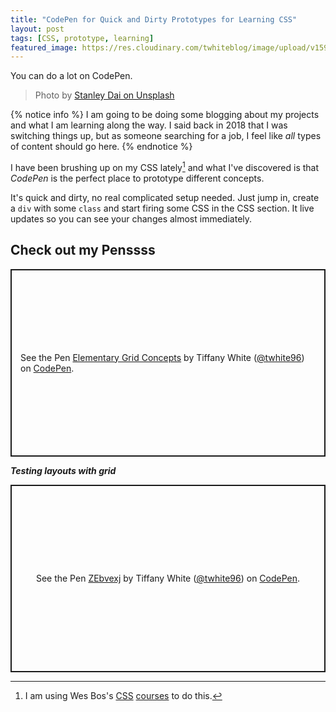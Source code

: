 ```yaml
---
title: "CodePen for Quick and Dirty Prototypes for Learning CSS"
layout: post
tags: [CSS, prototype, learning]
featured_image: https://res.cloudinary.com/twhiteblog/image/upload/v1590446030/prototype.jpg
---
```


You can do a lot on CodePen.

> Photo by [Stanley Dai on Unsplash](https://unsplash.com/@stanleydai?utm_source=unsplash&utm_medium=referral&utm_content=creditCopyText)

{% notice info %}
 I am going to be doing some blogging about my projects and what I am learning along the way. I said back in 2018 that I was switching things up, but as someone searching for a job, I feel like *all* types of content should go here.
{% endnotice %}

I have been brushing up on my CSS lately[^1] and what I've discovered is that *CodePen* is the perfect place to prototype different concepts.

It's quick and dirty, no real complicated setup needed. Just jump in, create a `div` with some `class` and start firing some CSS in the CSS section. It live updates so you can see your changes almost immediately.

## Check out my Penssss

<p class="codepen" data-height="300" data-theme-id="22729" data-default-tab="result" data-user="twhite96" data-slug-hash="abvVZBq" data-preview="true" style="height: 300px; box-sizing: border-box; display: flex; align-items: center; justify-content: center; border: 2px solid; margin: 1em 0; padding: 1em;" data-pen-title="Elementary Grid Concepts">
  <span>See the Pen <a href="https://codepen.io/twhite96/pen/abvVZBq">
  Elementary Grid Concepts</a> by Tiffany White (<a href="https://codepen.io/twhite96">@twhite96</a>)
  on <a href="https://codepen.io">CodePen</a>.</span>
</p>
<script async src="https://static.codepen.io/assets/embed/ei.js"></script>

***Testing layouts with grid***

<p class="codepen" data-height="300" data-theme-id="22729" data-default-tab="result" data-user="twhite96" data-slug-hash="ZEbvexj" data-preview="true" style="height: 300px; box-sizing: border-box; display: flex; align-items: center; justify-content: center; border: 2px solid; margin: 1em 0; padding: 1em;" data-pen-title="ZEbvexj">
  <span>See the Pen <a href="https://codepen.io/twhite96/pen/ZEbvexj">
  ZEbvexj</a> by Tiffany White (<a href="https://codepen.io/twhite96">@twhite96</a>)
  on <a href="https://codepen.io">CodePen</a>.</span>
</p>
<script async src="https://static.codepen.io/assets/embed/ei.js"></script>




[^1]: I am using Wes Bos's [CSS](https://cssgrid.io/) [courses](https://flexbox.io/) to do this.
